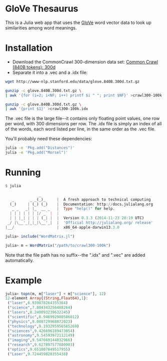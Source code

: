 # GloVe Thesaurus

This is a Julia web app that uses the [GloVe](http://nlp.stanford.edu/projects/glove/) word vector data to look up similarities among word meanings.

# Installation

- Download the CommonCrawl 300-dimension data set: [Common Crawl (840B tokens): 300d](http://www-nlp.stanford.edu/data/glove.840B.300d.txt.gz)
- Separate it into a .vec and a .idx file:

```bash
wget http://www-nlp.stanford.edu/data/glove.840B.300d.txt.gz

gunzip -c glove.840B.300d.txt.gz \
| awk '{for (i=2; i<NF; i++) printf $i " "; print $NF}' >crawl300-100k.vec

gunzip -c glove.840B.300d.txt.gz \
| awk '{print $1}' >crawl300-100k.idx
```

The .vec file is the large file--it contains only floating point values, one row per word, with 300 dimensions per row. The .idx file is simply an index of all of the words, each word listed per line, in the same order as the .vec file.

You'll probably need these dependencies:

```bash
julia -e 'Pkg.add("Distances")'
julia -e 'Pkg.add("Morsel")'
```


# Running

```julia
$ julia 

               _
   _       _ _(_)_     |  A fresh approach to technical computing
  (_)     | (_) (_)    |  Documentation: http://docs.julialang.org
   _ _   _| |_  __ _   |  Type "help()" for help.
  | | | | | | |/ _` |  |
  | | |_| | | | (_| |  |  Version 0.3.3 (2014-11-23 20:19 UTC)
 _/ |\__'_|_|_|\__'_|  |  'Official http://julialang.org/ release'
|__/                   |  x86_64-apple-darwin13.3.0

julia> include("WordMatrix.jl")

julia> m = WordMatrix("/path/to/crawl300-100k")
```

Note that the file path has no suffix--the ".idx" and ".vec" are added automatically.

# Example

```julia
julia> topn(m, m["laser"] + m["science"], 12)
12-element Array{(String,Float64),1}:
 ("laser",6.939878264355364)     
 ("science",7.804343256488264)   
 ("lasers",8.240093239632245)    
 ("scientific",8.946992980586012)
 ("physics",9.008729968872023)   
 ("technology",9.193295956585269)
 ("sciences",9.426696189473054)  
 ("astronomy",9.54593972112149)  
 ("imaging",9.547669144832966)   
 ("research",9.627897577880903)  
 ("optics",9.651007849517955)    
 ("Laser",9.724459820355438)     
```
